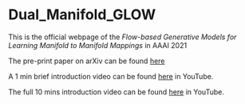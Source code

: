 # Dual_Manifold_GLOW
This is the official webpage of the 
*Flow-based Generative Models for Learning Manifold to Manifold Mappings* in AAAI 2021

The pre-print paper on arXiv can be found [here](https://arxiv.org/abs/2012.10013)

A 1 min brief introduction video can be found [here](https://youtu.be/XFjoZJb_41E) in YouTube. 

The full 10 mins introduction video can be found [here](https://youtu.be/0r96U0vXsCM) in YouTube. 
